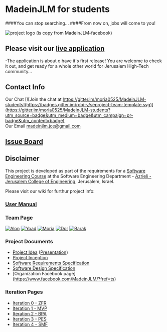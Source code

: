 # MadeinJLM for students
####You can stop searching...
####From now on, jobs will come to you!
<br />


![project logo (is copy from MadeinJLM-facebook)](https://github.com/moria0525/MadeinJLM-students/blob/master/logo.png)

## Please visit our [live application](http://job.madeinjlm.org/)
-The application is about o have it's first release! You are welcome to check it out, and get ready for a whole other world for Jerusalem High-Tech community...

## Contact Info
Our Chat
[![Join the chat at https://gitter.im/moria0525/MadeinJLM-students](https://badges.gitter.im/robi-y/seproject-team-template.svg)](https://gitter.im/moria0525/MadeinJLM-students?utm_source=badge&utm_medium=badge&utm_campaign=pr-badge&utm_content=badge)
<br />
Our Email
madeinjlm.jce@gmail.com


## [Issue Board](https://huboard.com/moria0525/MadeinJLM-students/)

## Disclaimer
This project is developed as part of the requirements for a [Software Engineering Course](https://github.com/jce-il/se-class/wiki) at the Software Engineering Department - [Azrieli - Jerusalem College of Engineering](http://www.jce.ac.il/), Jerusalem, Israel.

Please visit our wiki for furthur project info: 

### [User Manual](../../wiki/user-manual)

### [Team Page](../../wiki/team)
[![Alon](https://avatars1.githubusercontent.com/u/17544440?v=3&s=80)](https://github.com/alonshmilo)
[![Yoad](https://avatars3.githubusercontent.com/u/17547266?v=3&s=80)](https://github.com/sh00ki)
[![Moria](https://avatars1.githubusercontent.com/u/17547064?v=3&s=80)](https://github.com/moria0525)
[![Dor](https://avatars1.githubusercontent.com/u/17564511?v=3&s=80)](https://github.com/Dor-H)
[![Barak](https://avatars2.githubusercontent.com/u/9195309?v=3&s=80)](https://github.com/Think-Smart)

### Project Documents
- [Project Idea](docs/idea.pdf) ([Presentation](docs/Presentation.pdf))
- [Project Inception](../../wiki/Project-Inception-and-Planing)
- [Software Requirements Specification](../../wiki/srs)
- [Software Design Specification](../../wiki/sds)
- [Organization Facebook page] (https://www.facebook.com/MadeinJLM/?fref=ts)

### Iteration Pages
- [Iteration 0 - ZFR](https://github.com/moria0525/MadeinJLM-students/wiki/Iteration-0-ZFR)
- [Iteration 1 - MVP](https://github.com/moria0525/MadeinJLM-students/wiki/Iteration-1-MVP)
- [Iteration 2 - BPA](https://github.com/moria0525/MadeinJLM-students/wiki/Iteration-2-BPA)
- [Iteration 3 - PES](https://github.com/moria0525/MadeinJLM-students/wiki/Iteration-3-PES)
- [Iteration 4 - SMF](https://github.com/moria0525/MadeinJLM-students/wiki/Iteration-4-SMF)



